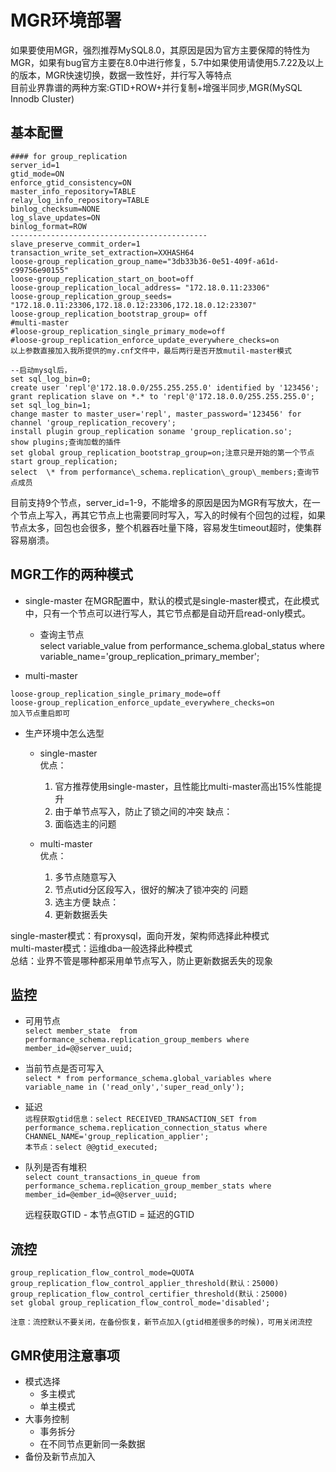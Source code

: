 # MGR环境部署

如果要使用MGR，强烈推荐MySQL8.0，其原因是因为官方主要保障的特性为MGR，如果有bug官方主要在8.0中进行修复，5.7中如果使用请使用5.7.22及以上的版本，MGR快速切换，数据一致性好，并行写入等特点  
目前业界靠谱的两种方案:GTID+ROW+并行复制+增强半同步,MGR(MySQL Innodb Cluster)


## 基本配置

```
#### for group_replication  
server_id=1 
gtid_mode=ON 
enforce_gtid_consistency=ON 
master_info_repository=TABLE 
relay_log_info_repository=TABLE 
binlog_checksum=NONE 
log_slave_updates=ON 
binlog_format=ROW
--------------------------------------------
slave_preserve_commit_order=1   
transaction_write_set_extraction=XXHASH64  
loose-group_replication_group_name="3db33b36-0e51-409f-a61d-c99756e90155"  
loose-group_replication_start_on_boot=off  
loose-group_replication_local_address= "172.18.0.11:23306"
loose-group_replication_group_seeds= "172.18.0.11:23306,172.18.0.12:23306,172.18.0.12:23307"
loose-group_replication_bootstrap_group= off
#multi-master 
#loose-group_replication_single_primary_mode=off
#loose-group_replication_enforce_update_everywhere_checks=on
以上参数直接加入我所提供的my.cnf文件中，最后两行是否开放mutil-master模式

--启动mysql后，
set sql_log_bin=0;
create user 'repl'@'172.18.0.0/255.255.255.0' identified by '123456';  
grant replication slave on *.* to 'repl'@'172.18.0.0/255.255.255.0';   
set sql_log_bin=1;
change master to master_user='repl', master_password='123456' for channel 'group_replication_recovery';  
install plugin group_replication soname 'group_replication.so';  
show plugins;查询加载的插件
set global group_replication_bootstrap_group=on;注意只是开始的第一个节点  
start group_replication;   
select  \* from performance\_schema.replication\_group\_members;查询节点成员
```
目前支持9个节点，server_id=1-9，不能增多的原因是因为MGR有写放大，在一个节点上写入，再其它节点上也需要同时写入，写入的时候有个回包的过程，如果节点太多，回包也会很多，整个机器吞吐量下降，容易发生timeout超时，使集群容易崩溃。

## MGR工作的两种模式

- single-master
在MGR配置中，默认的模式是single-master模式，在此模式中，只有一个节点可以进行写人，其它节点都是自动开启read-only模式。  
	- 查询主节点  
	select variable\_value from performance\_schema.global\_status where variable\_name='group\_replication\_primary\_member';
	
- multi-master  

```
loose-group_replication_single_primary_mode=off
loose-group_replication_enforce_update_everywhere_checks=on
加入节点重启即可
```

- 生产环境中怎么选型
	- single-master  
	优点：
		1. 官方推荐使用single-master，且性能比multi-master高出15%性能提升    
		2. 由于单节点写入，防止了锁之间的冲突
	缺点：
		1. 面临选主的问题

	- multi-master  
	优点：
		1. 多节点随意写入
		2. 节点utid分区段写入，很好的解决了锁冲突的 问题
		3. 选主方便
	缺点：
		1. 更新数据丢失
		
single-master模式：有proxysql，面向开发，架构师选择此种模式  
multi-master模式：运维dba一般选择此种模式  
总结：业界不管是哪种都采用单节点写入，防止更新数据丢失的现象  




## 监控

- 可用节点  
	`select member_state  from performance_schema.replication_group_members where member_id=@@server_uuid;`   
- 当前节点是否可写入  
	`select * from performance_schema.global_variables where variable_name in ('read_only','super_read_only');` 
- 延迟   
	`远程获取gtid信息：select RECEIVED_TRANSACTION_SET from performance_schema.replication_connection_status where CHANNEL_NAME='group_replication_applier';`  
	`本节点：select @@gtid_executed;`  
- 队列是否有堆积	
	`select count_transactions_in_queue from performance_schema.replication_group_member_stats where member_id=@ember_id=@@server_uuid;`  

	远程获取GTID - 本节点GTID = 延迟的GTID



## 流控

```
group_replication_flow_control_mode=QUOTA  
group_replication_flow_control_applier_threshold(默认：25000)
group_replication_flow_control_certifier_threshold(默认：25000)  
set global group_replication_flow_control_mode='disabled';  

注意：流控默认不要关闭，在备份恢复，新节点加入(gtid相差很多的时候)，可用关闭流控
```

## GMR使用注意事项

- 模式选择
	- 多主模式
	- 单主模式
- 大事务控制
	- 事务拆分
	- 在不同节点更新同一条数据
- 备份及新节点加入

